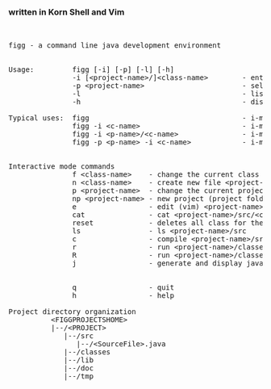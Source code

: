 ### written in Korn Shell and Vim
<pre>


figg - a command line java development environment


Usage:         figg [-i] [-p] [-l] [-h]
               -i [&ltproject-name&gt/]&ltclass-name&gt        - enters interactive mode (i-mode)
               -p &ltproject-name&gt                       - select project (project folder)
               -l                                      - list project folder
               -h                                      - display usage

Typical uses:  figg                                    - i-mode, project=., class-name == Main&gt
               figg -i &ltc-name&gt                        - i-mode, project=., class-name=&ltc-name&gt
               figg -i &ltp-name&gt/&ltc-name&gt               - i-mode, project=&ltp-name&gt, class-name=&ltc-name&gt
               figg -p &ltp-name&gt -i &ltc-name&gt            - i-mode, project=&ltp-name&gt, class-name=&ltc-name&gt


Interactive mode commands
               f &ltclass-name&gt    - change the current class
               n &ltclass-name&gt    - create new file &ltproject-name&gt/src/&ltclass-name&gt.java
               p &ltproject-name&gt  - change the current project
               np &ltproject-name&gt - new project (project folder with sub folders)
               e                 - edit (vim) &ltproject-name&gt/src/&ltclass-name&gt.java
               cat               - cat &ltproject-name&gt/src/&ltclass-name&gt.java
               reset             - deletes all class for the current project
               ls                - ls &ltproject-name&gt/src
               c                 - compile &ltproject-name&gt/src/&ltclass-name&gt.java
               r                 - run &ltproject-name&gt/classes/&ltclass-name&gt.class
               R                 - run &ltproject-name&gt/classes/&ltclass-name&gt.class in split window
               j                 - generate and display javadoc &ltproject-name&gt/classes/&ltclass-name&gt.java


               q                 - quit
               h                 - help

Project directory organization
          &ltFIGGPROJECTSHOME&gt
          |--/&ltPROJECT&gt
             |--/src
                |--/&ltSourceFile&gt.java
             |--/classes
             |--/lib
             |--/doc
             |--/tmp

</pre>
